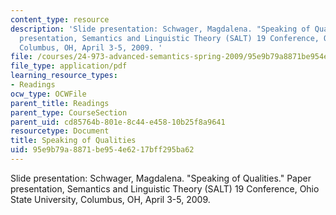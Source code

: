 ```yaml
---
content_type: resource
description: 'Slide presentation: Schwager, Magdalena. "Speaking of Qualities." Paper
  presentation, Semantics and Linguistic Theory (SALT) 19 Conference, Ohio State University,
  Columbus, OH, April 3-5, 2009. '
file: /courses/24-973-advanced-semantics-spring-2009/95e9b79a8871be954e6217bff295ba62_MIT24_973s09_slide01.pdf
file_type: application/pdf
learning_resource_types:
- Readings
ocw_type: OCWFile
parent_title: Readings
parent_type: CourseSection
parent_uid: cd85764b-801e-8c44-e458-10b25f8a9641
resourcetype: Document
title: Speaking of Qualities
uid: 95e9b79a-8871-be95-4e62-17bff295ba62
---
```

Slide presentation: Schwager, Magdalena. "Speaking of Qualities." Paper presentation, Semantics and Linguistic Theory (SALT) 19 Conference, Ohio State University, Columbus, OH, April 3-5, 2009. 


